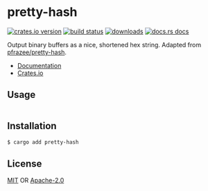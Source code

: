 # pretty-hash
[![crates.io version][1]][2] [![build status][3]][4]
[![downloads][5]][6] [![docs.rs docs][7]][8]

Output binary buffers as a nice, shortened hex string. Adapted from
[pfrazee/pretty-hash](https://github.com/pfrazee/pretty-hash).

- [Documentation][8]
- [Crates.io][2]

## Usage
```rust
```

## Installation
```sh
$ cargo add pretty-hash
```

## License
[MIT](./LICENSE-MIT) OR [Apache-2.0](./LICENSE-APACHE)

[1]: https://img.shields.io/crates/v/pretty-hash.svg?style=flat-square
[2]: https://crates.io/crates/pretty-hash
[3]: https://img.shields.io/travis/datrs/pretty-hash.svg?style=flat-square
[4]: https://travis-ci.org/datrs/pretty-hash
[5]: https://img.shields.io/crates/d/pretty-hash.svg?style=flat-square
[6]: https://crates.io/crates/pretty-hash
[7]: https://docs.rs/pretty-hash/badge.svg
[8]: https://docs.rs/pretty-hash
